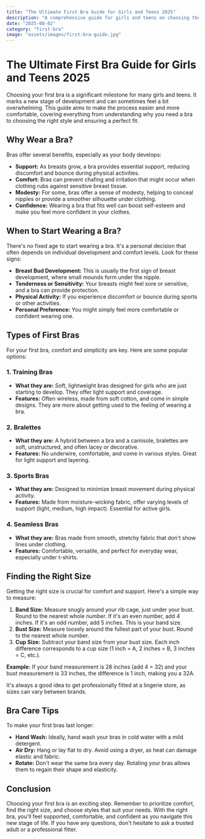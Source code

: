 ```yaml
---
title: "The Ultimate First Bra Guide for Girls and Teens 2025"
description: "A comprehensive guide for girls and teens on choosing their first bra, including styles, sizing, and care tips."
date: "2025-08-02"
category: "first-bra"
image: "assets/images/first-bra-guide.jpg"
---
```


# The Ultimate First Bra Guide for Girls and Teens 2025

Choosing your first bra is a significant milestone for many girls and teens. It marks a new stage of development and can sometimes feel a bit overwhelming. This guide aims to make the process easier and more comfortable, covering everything from understanding why you need a bra to choosing the right style and ensuring a perfect fit.

## Why Wear a Bra?

Bras offer several benefits, especially as your body develops:

*   **Support:** As breasts grow, a bra provides essential support, reducing discomfort and bounce during physical activities.
*   **Comfort:** Bras can prevent chafing and irritation that might occur when clothing rubs against sensitive breast tissue.
*   **Modesty:** For some, bras offer a sense of modesty, helping to conceal nipples or provide a smoother silhouette under clothing.
*   **Confidence:** Wearing a bra that fits well can boost self-esteem and make you feel more confident in your clothes.

## When to Start Wearing a Bra?

There's no fixed age to start wearing a bra. It's a personal decision that often depends on individual development and comfort levels. Look for these signs:

*   **Breast Bud Development:** This is usually the first sign of breast development, where small mounds form under the nipple.
*   **Tenderness or Sensitivity:** Your breasts might feel sore or sensitive, and a bra can provide protection.
*   **Physical Activity:** If you experience discomfort or bounce during sports or other activities.
*   **Personal Preference:** You might simply feel more comfortable or confident wearing one.

## Types of First Bras

For your first bra, comfort and simplicity are key. Here are some popular options:

### 1. Training Bras

*   **What they are:** Soft, lightweight bras designed for girls who are just starting to develop. They offer light support and coverage.
*   **Features:** Often wireless, made from soft cotton, and come in simple designs. They are more about getting used to the feeling of wearing a bra.

### 2. Bralettes

*   **What they are:** A hybrid between a bra and a camisole, bralettes are soft, unstructured, and often lacey or decorative.
*   **Features:** No underwire, comfortable, and come in various styles. Great for light support and layering.

### 3. Sports Bras

*   **What they are:** Designed to minimize breast movement during physical activity.
*   **Features:** Made from moisture-wicking fabric, offer varying levels of support (light, medium, high impact). Essential for active girls.

### 4. Seamless Bras

*   **What they are:** Bras made from smooth, stretchy fabric that don't show lines under clothing.
*   **Features:** Comfortable, versatile, and perfect for everyday wear, especially under t-shirts.

## Finding the Right Size

Getting the right size is crucial for comfort and support. Here's a simple way to measure:

1.  **Band Size:** Measure snugly around your rib cage, just under your bust. Round to the nearest whole number. If it's an even number, add 4 inches. If it's an odd number, add 5 inches. This is your band size.
2.  **Bust Size:** Measure loosely around the fullest part of your bust. Round to the nearest whole number.
3.  **Cup Size:** Subtract your band size from your bust size. Each inch difference corresponds to a cup size (1 inch = A, 2 inches = B, 3 inches = C, etc.).

**Example:** If your band measurement is 28 inches (add 4 = 32) and your bust measurement is 33 inches, the difference is 1 inch, making you a 32A.

It's always a good idea to get professionally fitted at a lingerie store, as sizes can vary between brands.

## Bra Care Tips

To make your first bras last longer:

*   **Hand Wash:** Ideally, hand wash your bras in cold water with a mild detergent.
*   **Air Dry:** Hang or lay flat to dry. Avoid using a dryer, as heat can damage elastic and fabric.
*   **Rotate:** Don't wear the same bra every day. Rotating your bras allows them to regain their shape and elasticity.

## Conclusion

Choosing your first bra is an exciting step. Remember to prioritize comfort, find the right size, and choose styles that suit your needs. With the right bra, you'll feel supported, comfortable, and confident as you navigate this new stage of life. If you have any questions, don't hesitate to ask a trusted adult or a professional fitter.

